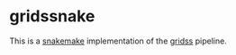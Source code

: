 # gridssnake

This is a [snakemake](https://snakemake.readthedocs.io/en/stable/) implementation of the [gridss](https://github.com/PapenfussLab/GRIDSS) pipeline.
